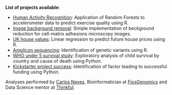 **List of projects available**:

  * [Human Activity Recognition](Activity_Recognition.pdf): Application of Random Forests to accelerometer data to predict exercise quality using R.
  * [Image background removal](https://cn3ves.shinyapps.io/ShinyFilter/): Simple implementation of beckground reduction for  cell-matrix adhesions microscopy images.
  * [UK house values](Machine%20Learning%20Exercise.pdf): Linear regression to predict future house prices using R.
  * [Amplicon sequencing](Amplicon_sequecing.pdf): Identification of genetic variants using R.
  * [WHO under 5 survival study](AnalyticalReport_WHO.html): Exploratory analysis of child survival by country and cause of death using Python.
  * [Kickstarter project success](NarrativeAnalytics_Kickstarter.html): Identification of factor leading to successful funding using Python.  
     
       
         
           
             
             
Analyses performed by [Carlos Neves](https://www.linkedin.com/in/carlos-neves-7b6a11b5/), Bioinformatician at [FiosGenomics](https://www.fiosgenomics.com/) and Data Science mentor at [Thinkful](https://www.thinkful.com/).

